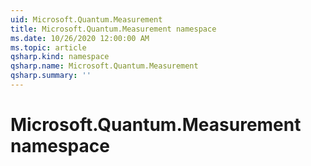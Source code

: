 ```yaml
---
uid: Microsoft.Quantum.Measurement
title: Microsoft.Quantum.Measurement namespace
ms.date: 10/26/2020 12:00:00 AM
ms.topic: article
qsharp.kind: namespace
qsharp.name: Microsoft.Quantum.Measurement
qsharp.summary: ''
---
```


# Microsoft.Quantum.Measurement namespace



